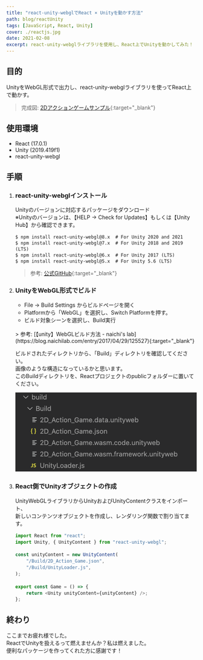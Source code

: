 ```yaml
---
title: "react-unity-webglでReact × Unityを動かす方法"
path: blog/reactUnity
tags: [JavaScript, React, Unity]
cover: ./reactjs.jpg
date: 2021-02-08
excerpt: react-unity-webglライブラリを使用し、React上でUnityを動かしてみた！
---
```


## 目的

UnityをWebGL形式で出力し、react-unity-webglライブラリを使ってReact上で動かす。
> 完成図: [2Dアクションゲームサンプル](https://kudohayatoblog.com/blog/reactUnity_sample){:target="_blank"}

## 使用環境

- React (17.0.1)
- Unity (2019.419f1)
- react-unity-webgl

## 手順

1. ### react-unity-webglインストール

    Unityのバージョンに対応するパッケージをダウンロード<br>
    ※Unityのバージョンは、【HELP → Check for Updates】もしくは【Unity Hub】から確認できます。

    ```
    $ npm install react-unity-webgl@8.x  # For Unity 2020 and 2021
    $ npm install react-unity-webgl@7.x  # For Unity 2018 and 2019 (LTS)
    $ npm install react-unity-webgl@6.x  # For Unity 2017 (LTS)
    $ npm install react-unity-webgl@5.x  # For Unity 5.6 (LTS)
    ```
    > 参考: [公式GitHub](https://github.com/elraccoone/react-unity-webgl){:target="_blank"}

2. ### UnityをWebGL形式でビルド

    * File → Build Settings からビルドページを開く
    * Platformから「WebGL」を選択し、Switch Platformを押す。
    * ビルド対象シーンを選択し、Build実行
    <br>
    > 参考: [【unity】WebGLビルド方法 - naichi's lab](https://blog.naichilab.com/entry/2017/04/29/125527){:target="_blank"}

    ビルドされたディレクトリから、「Build」ディレクトリを確認してください。<br>
    画像のような構造になっているかと思います。<br>
    このBuildディレクトリを、Reactプロジェクトのpublicフォルダーに置いてください。<br>

    ![](./React_Unity.png)

3. ### React側でUnityオブジェクトの作成

    UnityWebGLライブラリからUnityおよびUnityContentクラスをインポート、<br>
    新しいコンテンツオブジェクトを作成し、レンダリング関数で割り当てます。

    ```javascript
    import React from "react";
    import Unity, { UnityContent } from "react-unity-webgl";

    const unityContent = new UnityContent(
        "/Build/2D_Action_Game.json",
        "/Build/UnityLoader.js",
    );

    export const Game = () => {
        return <Unity unityContent={unityContent} />;
    };
    ```

## 終わり

ここまでお疲れ様でした。<br>
ReactでUnityを扱えるって燃えませんか？私は燃えました。<br>
便利なパッケージを作ってくれた方に感謝です！